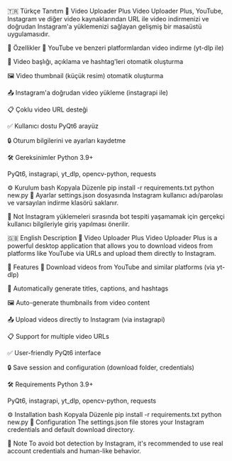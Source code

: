 🇹🇷 Türkçe Tanıtım
📸 Video Uploader Plus
Video Uploader Plus, YouTube, Instagram ve diğer video kaynaklarından URL ile video indirmenizi ve doğrudan Instagram'a yüklemenizi sağlayan gelişmiş bir masaüstü uygulamasıdır.

🚀 Özellikler
🔗 YouTube ve benzeri platformlardan video indirme (yt-dlp ile)

🧠 Video başlığı, açıklama ve hashtag'leri otomatik oluşturma

🖼️ Video thumbnail (küçük resim) otomatik oluşturma

📤 Instagram'a doğrudan video yükleme (instagrapi ile)

📋 Çoklu video URL desteği

✅ Kullanıcı dostu PyQt6 arayüz

🔒 Oturum bilgilerini ve ayarları kaydetme

🛠️ Gereksinimler
Python 3.9+

PyQt6, instagrapi, yt_dlp, opencv-python, requests

⚙️ Kurulum
bash
Kopyala
Düzenle
pip install -r requirements.txt
python new.py
📂 Ayarlar
settings.json dosyasında Instagram kullanıcı adı/parolası ve varsayılan indirme klasörü saklanır.

📌 Not
Instagram yüklemeleri sırasında bot tespiti yaşamamak için gerçekçi kullanıcı bilgileriyle giriş yapılması önerilir.

🇬🇧 English Description
📸 Video Uploader Plus
Video Uploader Plus is a powerful desktop application that allows you to download videos from platforms like YouTube via URLs and upload them directly to Instagram.

🚀 Features
🔗 Download videos from YouTube and similar platforms (via yt-dlp)

🧠 Automatically generate titles, captions, and hashtags

🖼️ Auto-generate thumbnails from video content

📤 Upload videos directly to Instagram (via instagrapi)

📋 Support for multiple video URLs

✅ User-friendly PyQt6 interface

🔒 Save session and configuration (download folder, credentials)

🛠️ Requirements
Python 3.9+

PyQt6, instagrapi, yt_dlp, opencv-python, requests

⚙️ Installation
bash
Kopyala
Düzenle
pip install -r requirements.txt
python new.py
📂 Configuration
The settings.json file stores your Instagram credentials and default download directory.

📌 Note
To avoid bot detection by Instagram, it's recommended to use real account credentials and human-like behavior.
